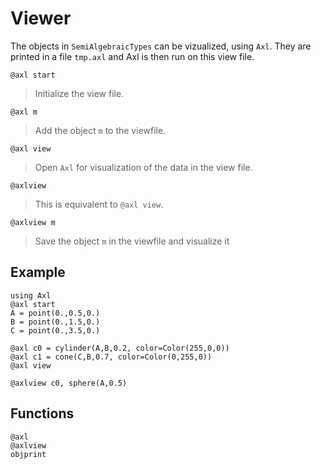 # Viewer

The objects in `SemiAlgebraicTypes` can be vizualized, using `Axl`. They are printed in a file `tmp.axl`
and Axl is then run on this view file.

```
@axl start
```
> Initialize the view file.


```
@axl m
```
> Add the object `m` to the viewfile.


```
@axl view
```
> Open `Axl` for visualization of the data in the view file. 
```
@axlview
```
> This is equivalent to `@axl view`.

```
@axlview m
```
> Save the object `m` in the viewfile and visualize it
    

## Example     
```
using Axl
@axl start
A = point(0.,0.5,0.)
B = point(0.,1.5,0.)
C = point(0.,3.5,0.)

@axl c0 = cylinder(A,B,0.2, color=Color(255,0,0))
@axl c1 = cone(C,B,0.7, color=Color(0,255,0))
@axl view

@axlview c0, sphere(A,0.5)
```

## Functions

```@docs
@axl
@axlview
objprint
```

